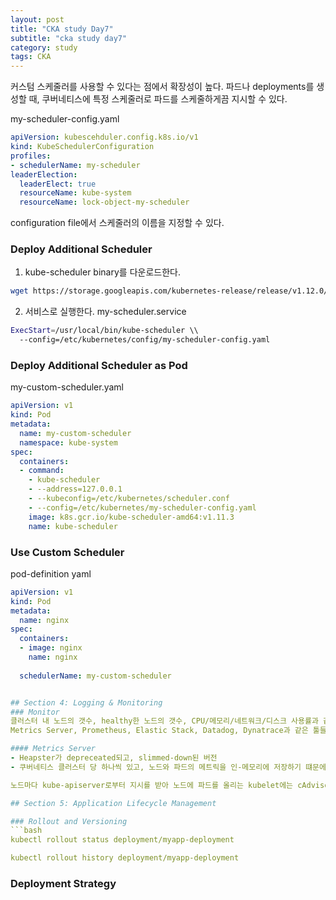 ```yaml
---
layout: post
title: "CKA study Day7"
subtitle: "cka study day7"
category: study
tags: CKA
---
```


커스텀 스케줄러를 사용할 수 있다는 점에서 확장성이 높다.
파드나 deployments를 생성할 때, 쿠버네티스에 특정 스케줄러로 파드를 스케줄하게끔 지시할 수 있다.

my-scheduler-config.yaml
```yaml
apiVersion: kubescehduler.config.k8s.io/v1
kind: KubeSchedulerConfiguration
profiles:
- schedulerName: my-scheduler
leaderElection:
  leaderElect: true
  resourceName: kube-system
  resourceName: lock-object-my-scheduler
```
configuration file에서 스케줄러의 이름을 지정할 수 있다.


### Deploy Additional Scheduler
1. kube-scheduler binary를 다운로드한다.
```bash
wget https://storage.googleapis.com/kubernetes-release/release/v1.12.0/bin/linux/amd64/kube-scheduler
```

2. 서비스로 실행한다.
my-scheduler.service
```bash
ExecStart=/usr/local/bin/kube-scheduler \\
  --config=/etc/kubernetes/config/my-scheduler-config.yaml
```

### Deploy Additional Scheduler as  Pod
my-custom-scheduler.yaml
```yaml
apiVersion: v1
kind: Pod
metadata:
  name: my-custom-scheduler
  namespace: kube-system
spec:
  containers:
  - command:
    - kube-scheduler
    - --address=127.0.0.1
    - --kubeconfig=/etc/kubernetes/scheduler.conf
    - --config=/etc/kubernetes/my-scheduler-config.yaml
    image: k8s.gcr.io/kube-scheduler-amd64:v1.11.3
    name: kube-scheduler
```

### Use Custom Scheduler
pod-definition yaml
```yaml
apiVersion: v1
kind: Pod
metadata:
  name: nginx
spec:
  containers:
  - image: nginx
    name: nginx
  
  schedulerName: my-custom-scheduler


## Section 4: Logging & Monitoring
### Monitor
클러스터 내 노드의 갯수, healthy한 노드의 갯수, CPU/메모리/네트워크/디스크 사용률과 같은 퍼포먼스 지표를 모니터링
Metrics Server, Prometheus, Elastic Stack, Datadog, Dynatrace과 같은 툴들이 있다.

#### Metrics Server
- Heapster가 depreceated되고, slimmed-down된 버전
- 쿠버네티스 클러스터 당 하나씩 있고, 노드와 파드의 메트릭을 인-메모리에 저장하기 떄문에 과거 데이터를 볼 수 없음

노드마다 kube-apiserver로부터 지시를 받아 노드에 파드를 올리는 kubelet에는 cAdvisor라는 컴포넌트가 있다.

## Section 5: Application Lifecycle Management

### Rollout and Versioning
```bash
kubectl rollout status deployment/myapp-deployment

kubectl rollout history deployment/myapp-deployment
```

### Deployment Strategy